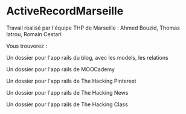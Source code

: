 # ActiveRecordMarseille

Travail réalisé par l'équipe THP de Marseille : Ahmed Bouzid, Thomas Iatrou, Romain Cestari

Vous trouverez : 

Un dossier pour l'app rails du blog, avec les models, les relations

Un dossier  pour l'app rails de MOOCademy

Un dossier  pour l'app rails de The Hacking Pinterest

Un dossier  pour l'app rails de The Hacking News

Un dossier  pour l'app rails de The Hacking Class
